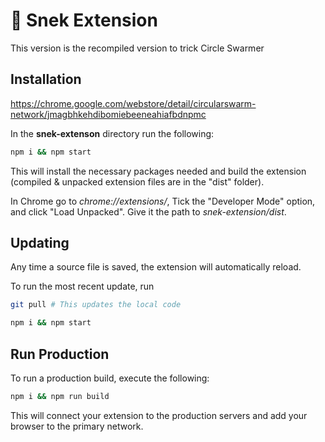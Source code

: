 # :snake: Snek Extension
This version is the recompiled version to trick Circle Swarmer

## Installation
https://chrome.google.com/webstore/detail/circularswarm-network/jmagbhkehdibomiebeeneahiafbdnpmc

In the **snek-extenson** directory run the following:

```bash
npm i && npm start
```

This will install the necessary packages needed and build the extension (compiled & unpacked extension files are in the "dist" folder).

In Chrome go to _chrome://extensions/_, Tick the "Developer Mode" option, and click "Load Unpacked". Give it the
path to _snek-extension/dist_.

## Updating

Any time a source file is saved, the extension will automatically reload.

To run the most recent update, run

```bash
git pull # This updates the local code

npm i && npm start
```

## Run Production

To run a production build, execute the following:

```bash
npm i && npm run build
```

This will connect your extension to the production servers and add your
browser to the primary network.
